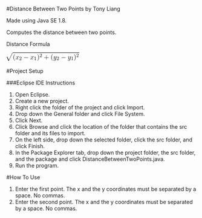 #Distance Between Two Points by Tony Liang

Made using Java SE 1.8.

Computes the distance between two points.

Distance Formula

![alt text][logo]

[logo]: https://github.com/tliang1/Java-Practice/raw/master/Practice/Intro-To-Java-8th-Ed-Daniel-Y.-Liang/Chapter-2/Chapter02P20/images/instructions/distance_formula.png "Distance Formula"

#Project Setup

###Eclipse IDE Instructions
1. Open Eclipse.
2. Create a new project.
3. Right click the folder of the project and click Import.
4. Drop down the General folder and click File System.
5. Click Next.
6. Click Browse and click the location of the folder that contains the src folder and its files to import.
7. On the left side, drop down the selected folder, click the src folder, and click Finish.
8. In the Package Explorer tab, drop down the project folder, the src folder, and the package and click DistanceBetweenTwoPoints.java.
9. Run the program.

#How To Use
1. Enter the first point. The x and the y coordinates must be separated by a space. No commas.
2. Enter the second point. The x and the y coordinates must be separated by a space. No commas.